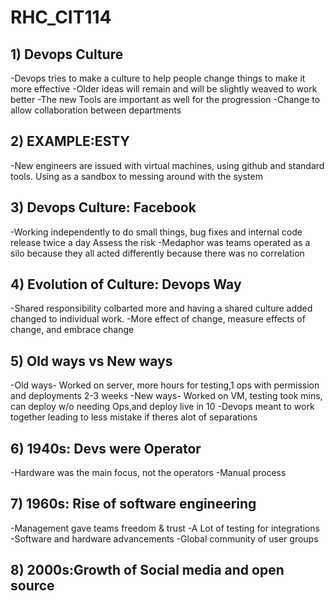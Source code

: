 # RHC_CIT114
## 1) Devops Culture
-Devops tries to make a culture to help people change things to make it more effective
-Older ideas will remain and will be slightly weaved to work better
-The new Tools are important as well for the progression
-Change to allow collaboration between departments
## 2) EXAMPLE:ESTY
-New engineers are issued with virtual machines, using github and standard tools. 
Using as a sandbox to messing around with the system
## 3) Devops Culture: Facebook
-Working independently to do small things, bug fixes and internal code release twice a day
Assess the risk
-Medaphor was teams operated as a silo because they all acted differently because there was no correlation 
## 4) Evolution of Culture: Devops Way 
-Shared responsibility colbarted more and having a shared culture added changed to individual work.
-More effect of change, measure effects of change, and embrace change
## 5) Old ways vs New ways
-Old ways- Worked on server, more hours for testing,1 ops with permission and deployments 2-3 weeks
-New ways- Worked on VM, testing took mins, can deploy w/o needing Ops,and deploy live in 10
-Devops meant to work together leading to less mistake if theres alot of separations 
## 6) 1940s: Devs were Operator
-Hardware was the main focus, not the operators 
-Manual process
## 7) 1960s: Rise of software engineering
-Management gave teams freedom & trust
-A Lot of testing for integrations 
-Software and hardware advancements 
-Global community of user groups 
## 8) 2000s:Growth of Social media and open source
